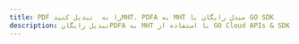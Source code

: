 ---title: PDF را به  تبدیل کنیدMHT، PDFA به MHT مبدل رایگان یا GO SDKdescription: تبدیل رایگانPDFA به MHT با استفاده از GO Cloud APIs & SDK همچنین اسناد PDF را در Cloud ایجاد، ویرایش و رندر کنید.---